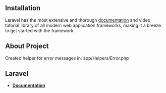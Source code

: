 
## Installation

Laravel has the most extensive and thorough [documentation](https://laravel.com/docs) and video tutorial library of all modern web application frameworks, making it a breeze to get started with the framework.

## About Project

Created helper for error messages in: app/Helpers/Error.php


## Laravel

- **[Documentation](https://laravel.com/docs)**
